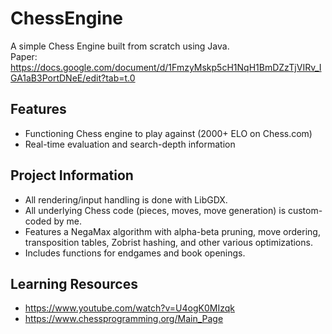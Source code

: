 # ChessEngine

A simple Chess Engine built from scratch using Java. \
Paper: https://docs.google.com/document/d/1FmzyMskp5cH1NqH1BmDZzTjVIRv_IGA1aB3PortDNeE/edit?tab=t.0

## **Features**
- Functioning Chess engine to play against (2000+ ELO on Chess.com)
- Real-time evaluation and search-depth information

## **Project Information**
- All rendering/input handling is done with LibGDX.
- All underlying Chess code (pieces, moves, move generation) is custom-coded by me. 
- Features a NegaMax algorithm with alpha-beta pruning, move ordering, transposition tables, Zobrist hashing, and other various optimizations.
- Includes functions for endgames and book openings.

## **Learning Resources**
- https://www.youtube.com/watch?v=U4ogK0MIzqk
- https://www.chessprogramming.org/Main_Page

